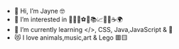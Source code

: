 - 👋 Hi, I’m Jayne 🤓
- 👀 I’m interested in 🎨🎸📸⚽🎥📚📈🍟🌿☕🌍
- 🌱 I’m currently learning </>, CSS, Java,JavaScript & 🐍
- 😻 I love animals,music,art & Lego 🟥🟨

<!---
mjledif/mjledif is a ✨ special ✨ repository because its `README.md` (this file) appears on your GitHub profile.
You can click the Preview link to take a look at your changes.
--->
